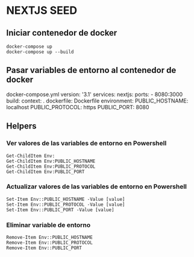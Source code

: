 # NEXTJS SEED

## Iniciar contenedor de docker

    docker-compose up
    docker-compose up --build

## Pasar variables de entorno al contenedor de docker

docker-compose.yml
    version: '3.1'
    services:
    nextjs:
        ports:
            - 8080:3000
        build:
            context: .
            dockerfile: Dockerfile
        environment:
            PUBLIC_HOSTNAME: localhost
            PUBLIC_PROTOCOL: https
            PUBLIC_PORT: 8080

## Helpers

### Ver valores de las variables de entorno en Powershell

    Get-ChildItem Env:
    Get-ChildItem Env:PUBLIC_HOSTNAME
    Get-ChildItem Env:PUBLIC_PROTOCOL
    Get-ChildItem Env:PUBLIC_PORT

### Actualizar valores de las variables de entorno en Powershell

    Set-Item Env::PUBLIC_HOSTNAME -Value [value]
    Set-Item Env::PUBLIC_PROTOCOL -Value [value]
    Set-Item Env::PUBLIC_PORT -Value [value]


### Eliminar variable de entorno

    Remove-Item Env::PUBLIC_HOSTNAME
    Remove-Item Env::PUBLIC_PROTOCOL
    Remove-Item Env::PUBLIC_PORT